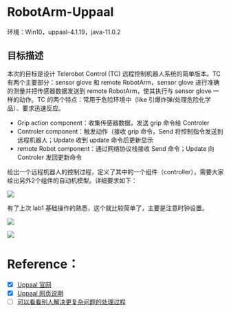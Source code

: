 # RobotArm-Uppaal

环境：Win10，uppaal-4.1.19，java-11.0.2

## 目标描述

本次的目标是设计 Telerobot Control (TC) 远程控制机器人系统的简单版本。TC 有两个主要部分：sensor glove 和 remote RobotArm，sensor glove 进行准确的测量并把传感器数据发送到 remote RobotArm，使其执行与 sensor glove 一样的动作。TC 的两个特点：常用于危险环境中（like 引爆炸弹/处理危险化学品）、要求迅速反应。

* Grip action component：收集传感器数据，发送 grip 命令给 Controler
* Controler component：触发动作（接收 grip 命令，Send 将控制指令发送到远程机器人；Update 收到 update 命令后更新显示
* remote Robot component：通过网络协议栈接收 Send 命令；Update 向 Controler 发回更新命令

给出一个远程机器人的控制过程，定义了其中的一个组件（controller），需要大家给出另外2个组件的自动机模型。详细要求如下：

![](https://github.com/Yudreamy/classlater/blob/master/SystemModeling/lab2/picture/require.PNG)

有了上次 lab1 基础操作的熟悉，这个就比较简单了，主要是注意时钟设置。

![](https://github.com/Yudreamy/classlater/blob/master/SystemModeling/lab1/picture/process.PNG)

![](https://github.com/Yudreamy/classlater/blob/master/SystemModeling/lab1/picture/result.PNG)


# Reference：

- [x] [Uppaal 官网](http://www.uppaal.org/)
- [x] [Uppaal 网页说明](https://www.it.uu.se/research/group/darts/uppaal/help.php?file=Introduction.shtml)
- [ ] [可以看看别人解决更复杂问题的处理过程](http://wonggwan.cn/2017/09/23/%E7%81%AB%E8%BD%A6%E8%BF%87%E6%A1%A5%E9%97%AE%E9%A2%98/)
